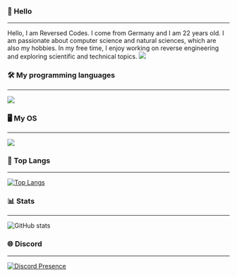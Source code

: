 ### 👋 Hello
___
Hello, I am Reversed Codes. I come from Germany and I am 22 years old. I am passionate about computer science and natural sciences, which are also my hobbies. In my free time, I enjoy working on reverse engineering and exploring scientific and technical topics.
[![](https://visitcount.itsvg.in/api?id=RealBytes86&label=Profile%20Views&color=1&icon=0&pretty=false)](https://visitcount.itsvg.in)

### 🛠️ My programming languages
___
<img src="https://skillicons.dev/icons?i=c,cpp,cs,python,rust,js,java"/>

### 🖥️ My OS
___
<img src="https://skillicons.dev/icons?i=linux,windows"/>

### 📖 Top Langs
___
[![Top Langs](https://github-readme-stats.vercel.app/api/top-langs/?username=reversedcodes&theme=tokyonight&show_icons=true&hide_border=true&layout=pie)](https://github.com/anuraghazra/github-readme-stats)

### 📊 Stats
___
![GitHub stats](https://github-readme-stats.vercel.app/api?username=reversedcodes&theme=tokyonight&hide_border=true&show=reviews,discussions_started,discussions_answered,prs_merged,prs_merged_percentage)


### 🌐 Discord
___
[![Discord Presence](https://lanyard.cnrad.dev/api/1207069281137987679)](https://discord.com/users/1207069281137987679)
